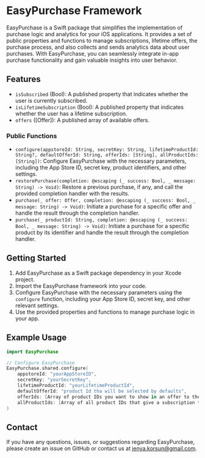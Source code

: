 # EasyPurchase Framework

EasyPurchase is a Swift package that simplifies the implementation of purchase logic and analytics for your iOS applications. It provides a set of public properties and functions to manage subscriptions, lifetime offers, the purchase process, and also collects and sends analytics data about user purchases. With EasyPurchase, you can seamlessly integrate in-app purchase functionality and gain valuable insights into user behavior.

## Features

- `isSubscribed` (Bool): A published property that indicates whether the user is currently subscribed.
- `isLifetimeSubscription` (Bool): A published property that indicates whether the user has a lifetime subscription.
- `offers` ([Offer]): A published array of available offers.

### Public Functions

- `configure(appstoreId: String, secretKey: String, lifetimeProductId: String?, defaultOfferId: String, offerIds: [String], allProductIds: [String])`: Configure EasyPurchase with the necessary parameters, including the App Store ID, secret key, product identifiers, and other settings.
- `restorePurchase(completion: @escaping (_ success: Bool, _ message: String) -> Void)`: Restore a previous purchase, if any, and call the provided completion handler with the results.
- `purchase(_ offer: Offer, completion: @escaping (_ success: Bool, _ message: String) -> Void)`: Initiate a purchase for a specific offer and handle the result through the completion handler.
- `purchase(_ productId: String, completion: @escaping (_ success: Bool, _ message: String) -> Void)`: Initiate a purchase for a specific product by its identifier and handle the result through the completion handler.

## Getting Started

1. Add EasyPurchase as a Swift package dependency in your Xcode project.
2. Import the EasyPurchase framework into your code.
3. Configure EasyPurchase with the necessary parameters using the `configure` function, including your App Store ID, secret key, and other relevant settings.
4. Use the provided properties and functions to manage purchase logic in your app.

## Example Usage

```swift
import EasyPurchase

// Configure EasyPurchase
EasyPurchase.shared.configure(
    appstoreId: "yourAppStoreID",
    secretKey: "yourSecretKey",
    lifetimeProductId: "yourLifetimeProductId",
    defaultOfferId: "product Id tha will be selected by defaults",
    offerIds: [Array of product IDs you want to show in an offer to the user],
    allProductIds: [Array of all product IDs that give a subscription to the user]
)

```

## Contact
If you have any questions, issues, or suggestions regarding EasyPurchase, please create an issue on GitHub or contact us at jenya.korsun@gmail.com.
